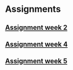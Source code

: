 # Assignments
## [Assignment week 2](https://github.com/jaspervdgaag/Assignments/blob/master/Assignment_week_2%20(1).ipynb)
## [Assignment week 4](https://github.com/jaspervdgaag/Assignments/blob/master/Assignment_week_4.ipynb) 
## [Assignment week 5](https://github.com/jaspervdgaag/Assignments/blob/master/Assignment_week_5.ipynb)
